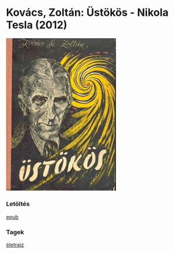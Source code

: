 # <a name="id_764">Kovács, Zoltán: Üstökös - Nikola Tesla (2012)</a>
<img src="https://github.com/BercziSandor/calibre_lib/raw/main/libs/main/Kovacs%2C%20Zoltan/Ustokos%20-%20Nikola%20Tesla%20%28764%29/cover.jpg" alt="cover" width="300"/>

### Letöltés
[epub](https://github.com/BercziSandor/calibre_lib/raw/main/libs/main/Kovacs%2C%20Zoltan/Ustokos%20-%20Nikola%20Tesla%20%28764%29/Ustokos%20-%20Nikola%20Tesla%20-%20Kovacs%2C%20Zoltan.epub)

### Tagek
[életrajz](https://github.com/berczisandor/calibre_lib/libs/main/blob/main/_tags/%c3%a9letrajz.md)

